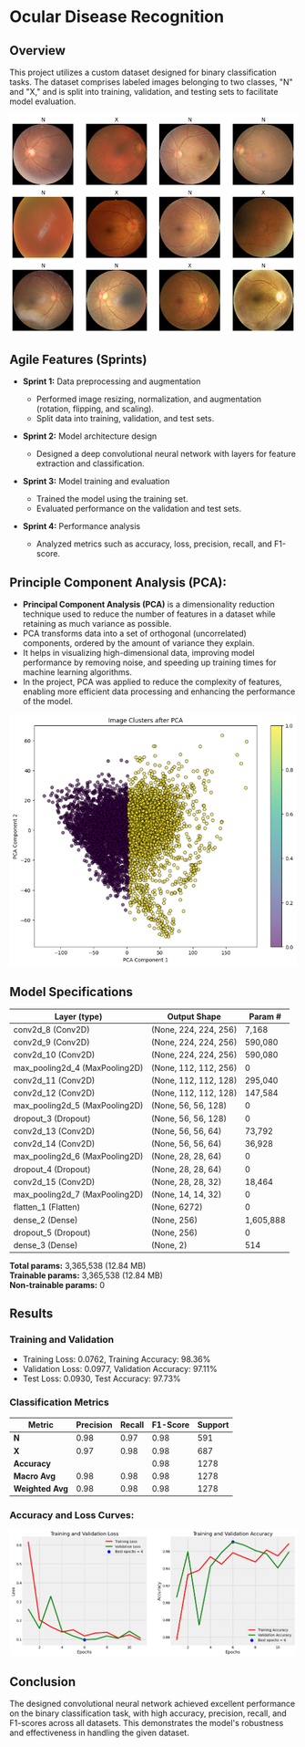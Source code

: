 # Ocular Disease Recognition

## Overview
This project utilizes a custom dataset designed for binary classification tasks. The dataset comprises labeled images belonging to two classes, "N" and "X," and is split into training, validation, and testing sets to facilitate model evaluation.

<img src="https://github.com/leovidith/Ocular-Disease-Recognition/blob/master/Sample%20data.png" alt="Centered Image" style="max-width: 100%; height: auto;">

## Agile Features (Sprints)
- **Sprint 1:** Data preprocessing and augmentation
  - Performed image resizing, normalization, and augmentation (rotation, flipping, and scaling).
  - Split data into training, validation, and test sets.

- **Sprint 2:** Model architecture design
  - Designed a deep convolutional neural network with layers for feature extraction and classification.

- **Sprint 3:** Model training and evaluation
  - Trained the model using the training set.
  - Evaluated performance on the validation and test sets.

- **Sprint 4:** Performance analysis
  - Analyzed metrics such as accuracy, loss, precision, recall, and F1-score.
 
## Principle Component Analysis (PCA):
- **Principal Component Analysis (PCA)** is a dimensionality reduction technique used to reduce the number of features in a dataset while retaining as much variance as possible.
- PCA transforms data into a set of orthogonal (uncorrelated) components, ordered by the amount of variance they explain.
- It helps in visualizing high-dimensional data, improving model performance by removing noise, and speeding up training times for machine learning algorithms.
- In the project, PCA was applied to reduce the complexity of features, enabling more efficient data processing and enhancing the performance of the model.
<img src="https://github.com/leovidith/Ocular-Disease-Recognition/blob/master/PCA.png" alt="Centered Image" width:700px>


## Model Specifications
| Layer (type)                     | Output Shape            | Param #    |
|----------------------------------|-------------------------|------------|
| conv2d_8 (Conv2D)                | (None, 224, 224, 256)  | 7,168      |
| conv2d_9 (Conv2D)                | (None, 224, 224, 256)  | 590,080    |
| conv2d_10 (Conv2D)               | (None, 224, 224, 256)  | 590,080    |
| max_pooling2d_4 (MaxPooling2D)   | (None, 112, 112, 256)  | 0          |
| conv2d_11 (Conv2D)               | (None, 112, 112, 128)  | 295,040    |
| conv2d_12 (Conv2D)               | (None, 112, 112, 128)  | 147,584    |
| max_pooling2d_5 (MaxPooling2D)   | (None, 56, 56, 128)    | 0          |
| dropout_3 (Dropout)              | (None, 56, 56, 128)    | 0          |
| conv2d_13 (Conv2D)               | (None, 56, 56, 64)     | 73,792     |
| conv2d_14 (Conv2D)               | (None, 56, 56, 64)     | 36,928     |
| max_pooling2d_6 (MaxPooling2D)   | (None, 28, 28, 64)     | 0          |
| dropout_4 (Dropout)              | (None, 28, 28, 64)     | 0          |
| conv2d_15 (Conv2D)               | (None, 28, 28, 32)     | 18,464     |
| max_pooling2d_7 (MaxPooling2D)   | (None, 14, 14, 32)     | 0          |
| flatten_1 (Flatten)              | (None, 6272)           | 0          |
| dense_2 (Dense)                  | (None, 256)            | 1,605,888  |
| dropout_5 (Dropout)              | (None, 256)            | 0          |
| dense_3 (Dense)                  | (None, 2)              | 514        |

**Total params:** 3,365,538 (12.84 MB)  
**Trainable params:** 3,365,538 (12.84 MB)  
**Non-trainable params:** 0

## Results
### Training and Validation
- Training Loss: 0.0762, Training Accuracy: 98.36%
- Validation Loss: 0.0977, Validation Accuracy: 97.11%
- Test Loss: 0.0930, Test Accuracy: 97.73%

### Classification Metrics
| Metric          | Precision | Recall | F1-Score | Support |
|------------------|-----------|--------|----------|---------|
| **N**           | 0.98      | 0.97   | 0.98     | 591     |
| **X**           | 0.97      | 0.98   | 0.98     | 687     |
| **Accuracy**    |           |        | 0.98     | 1278    |
| **Macro Avg**   | 0.98      | 0.98   | 0.98     | 1278    |
| **Weighted Avg**| 0.98      | 0.98   | 0.98     | 1278    |

### Accuracy and Loss Curves:
<img src="https://github.com/leovidith/Ocular-Disease-Recognition/blob/master/Loss%20curves.png" alt="Centered Image" style="max-width: 100%; height: auto;">

## Conclusion
The designed convolutional neural network achieved excellent performance on the binary classification task, with high accuracy, precision, recall, and F1-scores across all datasets. This demonstrates the model's robustness and effectiveness in handling the given dataset.

